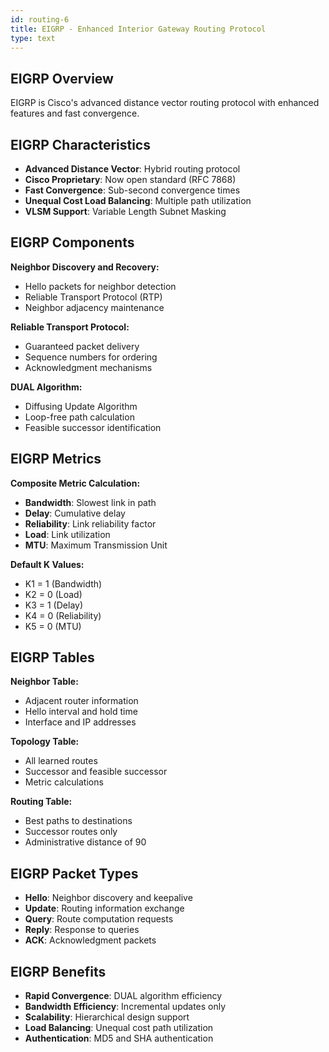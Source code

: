 ```yaml
---
id: routing-6
title: EIGRP - Enhanced Interior Gateway Routing Protocol
type: text
---
```


## EIGRP Overview

EIGRP is Cisco's advanced distance vector routing protocol with enhanced features and fast convergence.

## EIGRP Characteristics

- **Advanced Distance Vector**: Hybrid routing protocol
- **Cisco Proprietary**: Now open standard (RFC 7868)
- **Fast Convergence**: Sub-second convergence times
- **Unequal Cost Load Balancing**: Multiple path utilization
- **VLSM Support**: Variable Length Subnet Masking

## EIGRP Components

**Neighbor Discovery and Recovery:**
- Hello packets for neighbor detection
- Reliable Transport Protocol (RTP)
- Neighbor adjacency maintenance

**Reliable Transport Protocol:**
- Guaranteed packet delivery
- Sequence numbers for ordering
- Acknowledgment mechanisms

**DUAL Algorithm:**
- Diffusing Update Algorithm
- Loop-free path calculation
- Feasible successor identification

## EIGRP Metrics

**Composite Metric Calculation:**
- **Bandwidth**: Slowest link in path
- **Delay**: Cumulative delay
- **Reliability**: Link reliability factor
- **Load**: Link utilization
- **MTU**: Maximum Transmission Unit

**Default K Values:**
- K1 = 1 (Bandwidth)
- K2 = 0 (Load)
- K3 = 1 (Delay)
- K4 = 0 (Reliability)
- K5 = 0 (MTU)

## EIGRP Tables

**Neighbor Table:**
- Adjacent router information
- Hello interval and hold time
- Interface and IP addresses

**Topology Table:**
- All learned routes
- Successor and feasible successor
- Metric calculations

**Routing Table:**
- Best paths to destinations
- Successor routes only
- Administrative distance of 90

## EIGRP Packet Types

- **Hello**: Neighbor discovery and keepalive
- **Update**: Routing information exchange
- **Query**: Route computation requests
- **Reply**: Response to queries
- **ACK**: Acknowledgment packets

## EIGRP Benefits

- **Rapid Convergence**: DUAL algorithm efficiency
- **Bandwidth Efficiency**: Incremental updates only
- **Scalability**: Hierarchical design support
- **Load Balancing**: Unequal cost path utilization
- **Authentication**: MD5 and SHA authentication